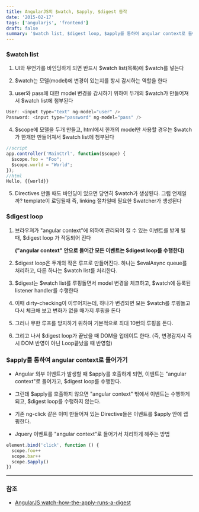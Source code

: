 ```yaml
---
title: AngularJS의 $watch, $apply, $digest 동작
date: '2015-02-17'
tags: ['angularjs', 'frontend']
draft: false
summary: '$watch list, $digest loop, $apply를 통하여 angular context로 들어가기'
---
```


### $watch list

1. UI와 무언가를 바인딩하게 되면 반드시 \$watch list(목록)에 $watch를 넣는다

2. \$watch는 모델(model)에 변경이 있는지를 항시 감시하는 역할을 한다

3. user와 pass에 대한 model 변경을 감시하기 위하여 두개의 \$watch가 만들어져서 \$watch list에 첨부된다

```js
User: <input type="text" ng-model="user" />
Password: <input type="password" ng-model="pass" />
```

4. \$scope에 모델을 두개 만들고, html에서 한개의 model만 사용할 경우는 \$watch가 한개만 만들어져서 \$watch list에 첨부된다

```js
//script
app.controller('MainCtrl', function($scope) {
  $scope.foo = "Foo";
  $scope.world = "World";
});
//html
Hello, {{world}}
```

5. Directives 만들 때도 바인딩이 있으면 당연히 \$watch가 생성된다. 그럼 언제일까? template이 로딩될때 즉, linking 절차일때 필요한 \$watcher가 생성된다

### $digest loop

1. 브라우져가 "angular context"에 의하여 관리되어 질 수 있는 이벤트를 받게 될 때, \$digest loop 가 작동되어 진다

   **("angular context" 안으로 들어간 모든 이벤트는 $digest loop를 수행한다)**

2. \$digest loop은 두개의 작은 루프로 만들어진다. 하나는 \$evalAsync queue를 처리하고, 다른 하나는 \$watch list를 처리한다.

3. \$digest는 \$watch list를 루핑돌면서 model 변경을 체크하고, \$watch에 등록된 listener handler를 수행한다

4. 이때 dirty-checking이 이루어지는데, 하나가 변경되면 모든 \$watch를 루핑돌고 다시 체크해 보고 변화가 없을 때가지 루핑을 돈다

5. 그러나 무한 루프를 방지하기 위하여 기본적으로 최대 10번의 루핑을 돈다.

6. 그리고 나서 \$digest loop가 끝났을 때 DOM을 업데이트 한다. (즉, 변경감지시 즉시 DOM 반영이 아닌 Loop끝났을 때 반영함)

### $apply를 통하여 angular context로 들어가기

- Angular 외부 이벤트가 발생할 때 \$apply를 호출하게 되면, 이벤트는 "angular context"로 들어가고, \$digest loop를 수행한다.

- 그런데 \$apply를 호출하지 않으면 "angular context" 밖에서 이벤트는 수행하게 되고, \$digest loop를 수행하지 않는다.

- 기존 ng-click 같은 이미 만들어져 있는 Directive들은 이벤트를 \$apply 안에 랩핑한다.

- Jquery 이벤트를 "angular context"로 들어가서 처리하게 해주는 방법

```js
element.bind('click', function () {
  scope.foo++
  scope.bar++
  scope.$apply()
})
```

---

### 참조

- [AngularJS watch-how-the-apply-runs-a-digest](http://angular-tips.com/blog/2013/08/watch-how-the-apply-runs-a-digest)
